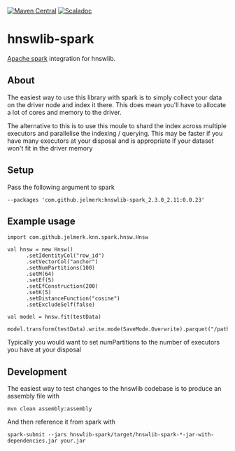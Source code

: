[![Maven Central](https://maven-badges.herokuapp.com/maven-central/com.github.jelmerk/hnswlib-spark_2.3.0_2.11/badge.svg)](https://maven-badges.herokuapp.com/maven-central/com.github.jelmerk/hnswlib-spark_2.3.0_2.11) [![Scaladoc](http://javadoc-badge.appspot.com/com.github.jelmerk/hnswlib-spark_2.3.0_2.11.svg?label=scaladoc)](http://javadoc-badge.appspot.com/com.github.jelmerk/hnswlib-spark_2.3.0_2.11)

hnswlib-spark
=============

[Apache spark](https://spark.apache.org/) integration for hnswlib.

About
-----

The easiest way to use this library with spark is to simply collect your data on the driver node and index it there. 
This does mean you'll have to allocate a lot of cores and memory to the driver.

The alternative to this is to use this moule to shard the index across multiple executors 
and parallelise the indexing / querying. This may be  faster if you have many executors at your disposal and is
appropriate if your dataset won't fit in the driver memory

Setup
-----

Pass the following argument to spark

    --packages 'com.github.jelmerk:hnswlib-spark_2.3.0_2.11:0.0.23'

Example usage
-------------

    import com.github.jelmerk.knn.spark.hnsw.Hnsw
    
    val hnsw = new Hnsw()
          .setIdentityCol("row_id")
          .setVectorCol("anchor")
          .setNumPartitions(100)
          .setM(64)
          .setEf(5)
          .setEfConstruction(200)
          .setK(5)
          .setDistanceFunction("cosine")
          .setExcludeSelf(false)
          
    val model = hnsw.fit(testData)
    
    model.transform(testData).write.mode(SaveMode.Overwrite).parquet("/path/to/output")

Typically you would want to set numPartitions to the number of executors you have at your disposal

Development
-----------

The easiest way to test changes to the hnswlib codebase is to produce an assembly file with

    mvn clean assembly:assembly
    
And then reference it from spark with

    spark-submit --jars hnswlib-spark/target/hnswlib-spark-*-jar-with-dependencies.jar your.jar

    